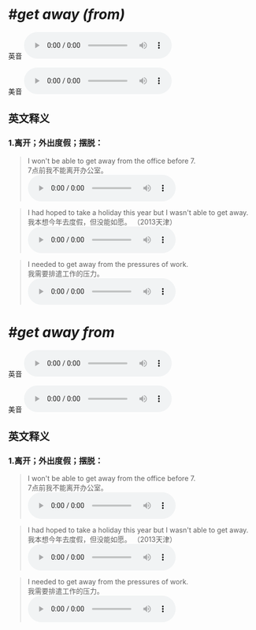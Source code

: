 # ***\#get away (from)*** 
英音
<audio src="./media/get away(from)1.aac" controls="controls"></audio>

美音
<audio src="./media/get away(from)2.aac" controls="controls"></audio>



  

英文释义
---
### 1.**离开；外出度假；摆脱：**  

 > I won't be able to get away from the office before 7.  
 > 7点前我不能离开办公室。    
<audio src="./media/get-36.aac" controls="controls"></audio>

 > I had hoped to take a holiday this year but I wasn't able to get away.  
 > 我本想今年去度假，但没能如愿。  （2013天津）  
<audio src="./media/I had hoped to take a holiday this year but I wasn't able to get away2_AAC.aac" controls="controls"></audio>

 > I needed to get away from the pressures of work.  
 > 我需要排遣工作的压力。    
<audio src="./media/get-38.aac" controls="controls"></audio>


# ***\#get away from*** 
英音
<audio src="./media/get away from1.aac" controls="controls"></audio>

美音
<audio src="./media/get away from2.aac" controls="controls"></audio>



  

英文释义
---
### 1.**离开；外出度假；摆脱：**  

 > I won't be able to get away from the office before 7.  
 > 7点前我不能离开办公室。    
<audio src="./media/get-36.aac" controls="controls"></audio>

 > I had hoped to take a holiday this year but I wasn't able to get away.  
 > 我本想今年去度假，但没能如愿。  （2013天津）  
<audio src="./media/I had hoped to take a holiday this year but I wasn't able to get away2_AAC.aac" controls="controls"></audio>

 > I needed to get away from the pressures of work.  
 > 我需要排遣工作的压力。    
<audio src="./media/get-38.aac" controls="controls"></audio>


